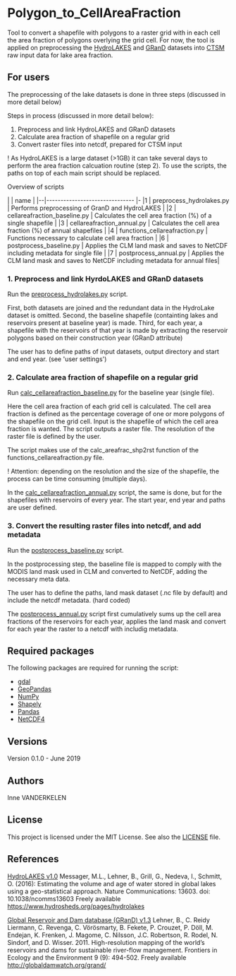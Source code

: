 # Polygon_to_CellAreaFraction
Tool to convert a shapefile with polygons to a raster grid with in each cell the area fraction of polygons overlying the grid cell. 
For now, the tool is applied on preprocessing the [HydroLAKES](https://www.hydrosheds.org/pages/hydrolakes) and [GRanD](http://globaldamwatch.org/grand/) datasets into [CTSM](https://github.com/ESCOMP/ctsm) raw input data for lake area fraction. 



## For users

The preprocessing of the lake datasets is done in three steps (discussed in more detail below)

Steps in process (discussed in more detail below): 
1. Preprocess and link HydroLAKES and GRanD datasets
2. Calculate area fraction of shapefile on a regular grid 
3. Convert raster files into netcdf, prepared for CTSM input

! As HydroLAKES is a large dataset (>1GB) it can take several days to perform the area fraction calcuation routine (step 2). 
To use the scripts, the paths on top of each main script should be replaced. 

Overview of scripts

|  | name                           | 
|--|------------------------------- |-
|1 | preprocess_hydrolakes.py       | Performs preprocessing of GranD and HydroLAKES                                   |
|2 | cellareafraction_baseline.py   | Calculates the cell area fraction (%) of a single shapefile                      |
|3 | cellareafraction_annual.py     | Calculates the cell area fraction (%) of annual shapefiles                       |
|4 | functions_cellareafraction.py  | Functions necessary to calculate cell area fraction                              |
|6 | postprocess_baseline.py        | Applies the CLM land mask and saves to NetCDF including metadata for single file |
|7 | postprocess_annual.py          | Applies the CLM land mask and saves to NetCDF including metadata for annual files|



### 1. Preprocess and link HyrdoLAKES and GRanD datasets
Run the [preprocess_hydrolakes.py](./preprocess_hydrolakes.py) script. 

First, both datasets are joined and the redundant data in the HydroLake dataset is omitted.
Second, the baseline shapefile (containting lakes and reservoirs present at baseline year) is made. 
Third, for each year, a shapefile with the reservoirs of that year is made by extracting the reservoir polygons based on their construction year (GRanD attribute) 

The user has to define paths of input datasets, output directory and start and end year. (see 'user settings')


### 2. Calculate area fraction of shapefile on a regular grid 
Run [calc_cellareafraction_baseline.py](calc_cellareafraction_baseline.py) for the baseline year (single file). 

Here the cell area fraction of each grid cell is calculated. The cell area fraction is defined as the percentage coverage of one or more polygons of the shapefile on the grid cell. Input is the shapefile of which the cell area fraction is wanted. The script outputs a raster file. The resolution of the raster file is defined by the user. 

The script makes use of the calc_areafrac_shp2rst function of the functions_cellareafraction.py file. 

! Attention: depending on the resolution and the size of the shapefile, the process can be time consuming (multiple days).

In the [calc_cellareafraction_annual.py](calc_cellareafraction_annual.py) script, the same is done, but for the shapefiles with reservoirs of every year. The start year, end year and paths are user defined. 


### 3. Convert the resulting raster files into netcdf, and add metadata
Run the [postprocess_baseline.py](./postprocess_baseline.py) script. 

In the postprocessing step, the baseline file is mapped to comply with the MODIS land mask used in CLM and converted to NetCDF, adding the necessary meta data.

The user has to define the paths, land mask dataset (.nc file by default) and include the netcdf metadata. (hard coded)
 
The [postprocess_annual.py](./postprocess_annual.py) script first cumulatively sums up the cell area fractions of the reservoirs for each year, applies the land mask and convert for each year the raster to a netcdf with includig metadata.  


## Required packages 

The following packages are required for running the script: 

* [gdal](https://gdal.org/)
* [GeoPandas](http://geopandas.org/)
* [NumPy](https://www.numpy.org/)
* [Shapely](https://pypi.org/project/Shapely/)
* [Pandas](https://pandas.pydata.org/)
* [NetCDF4](https://pypi.org/project/netCDF4/)


## Versions
Version 0.1.0 - June 2019


## Authors
Inne VANDERKELEN


## License
This project is licensed under the MIT License. See also the [LICENSE](./LICENSE) file.


## References
[HydroLAKES v1.0](https://www.hydrosheds.org/pages/hydrolakes)
Messager, M.L., Lehner, B., Grill, G., Nedeva, I., Schmitt, O. (2016): Estimating the volume and age of water stored in global lakes using a geo-statistical approach. Nature Communications: 13603. doi: 10.1038/ncomms13603 
Freely available https://www.hydrosheds.org/pages/hydrolakes

[Global Reservoir and Dam database (GRanD) v1.3](http://globaldamwatch.org/grand/)
Lehner, B., C. Reidy Liermann, C. Revenga, C. Vörösmarty, B. Fekete, P. Crouzet, P. Döll, M. Endejan, K. Frenken, J. Magome, C. Nilsson, J.C. Robertson, R. Rodel, N. Sindorf, and D. Wisser. 2011. High-resolution mapping of the world’s reservoirs and dams for sustainable river-flow management. Frontiers in Ecology and the Environment 9 (9): 494-502.
Freely available http://globaldamwatch.org/grand/ 
